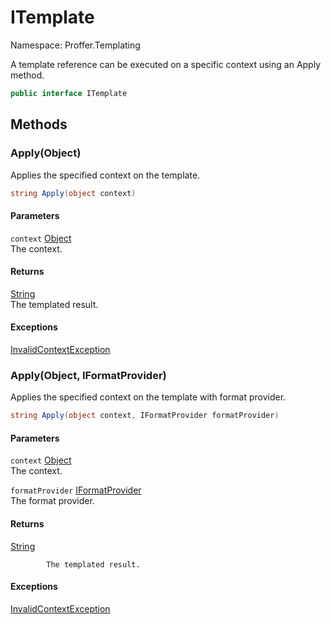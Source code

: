 # ITemplate

Namespace: Proffer.Templating

A template reference can be executed on a specific context using an Apply method.

```csharp
public interface ITemplate
```

## Methods

### **Apply(Object)**

Applies the specified context on the template.

```csharp
string Apply(object context)
```

#### Parameters

`context` [Object](https://docs.microsoft.com/en-us/dotnet/api/system.object)<br>
The context.

#### Returns

[String](https://docs.microsoft.com/en-us/dotnet/api/system.string)<br>
The templated result.

#### Exceptions

[InvalidContextException](./proffer.templating.invalidcontextexception.md)<br>

### **Apply(Object, IFormatProvider)**

Applies the specified context on the template with format provider.

```csharp
string Apply(object context, IFormatProvider formatProvider)
```

#### Parameters

`context` [Object](https://docs.microsoft.com/en-us/dotnet/api/system.object)<br>
The context.

`formatProvider` [IFormatProvider](https://docs.microsoft.com/en-us/dotnet/api/system.iformatprovider)<br>
The format provider.

#### Returns

[String](https://docs.microsoft.com/en-us/dotnet/api/system.string)<br>

            The templated result.

#### Exceptions

[InvalidContextException](./proffer.templating.invalidcontextexception.md)<br>
